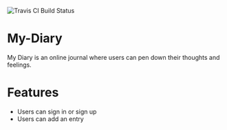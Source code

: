 ![Travis CI Build Status](the_image_url_here)

# My-Diary
My Diary is an online journal where users can pen down their thoughts and feelings.

# Features

* Users can sign in or sign up
* Users can add an entry

